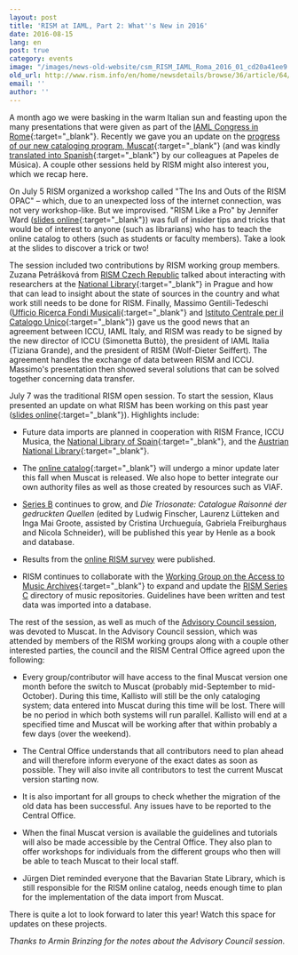 ```yaml
---
layout: post
title: 'RISM at IAML, Part 2: What''s New in 2016'
date: 2016-08-15
lang: en
post: true
category: events
image: "/images/news-old-website/csm_RISM_IAML_Roma_2016_01_cd20a41ee9.jpg"
old_url: http://www.rism.info/en/home/newsdetails/browse/36/article/64/rism-at-iaml-part-2-whats-new-in-2016.html
email: ''
author: ''
---
```


A month ago we were basking in the warm Italian sun and feasting upon the many presentations that were given as part of the [IAML Congress in Rome](https://web.archive.org/web/20170521213051/http://www.iaml2016.org/){:target="_blank"}. Recently we gave you an update on the [progress of our new cataloging program, Muscat](/new_at_rism/2016/07/21/rism-at-iaml-part-1-muscat-almost-ready-to-go.html){:target="_blank"} (and was kindly [translated into Spanish](https://papelesdemusica.wordpress.com/2016/07/22/muscat-nuevo-software-libre-para-la-catalogacion-de-musica/){:target="_blank"} by our colleagues at Papeles de Música). A couple other sessions held by RISM might also interest you, which we recap here.

On July 5 RISM organized a workshop called "The Ins and Outs of the RISM OPAC" – which, due to an unexpected loss of the internet connection, was not very workshop-like. But we improvised. "RISM Like a Pro" by Jennifer Ward ([slides online](/resources-old-website/community-content/Zentralredaktion/Ward_RISM_like_a_pro_IAML_Rome_2016.pdf){:target="_blank"}) was full of insider tips and tricks that would be of interest to anyone (such as librarians) who has to teach the online catalog to others (such as students or faculty members). Take a look at the slides to discover a trick or two!

The session included two contributions by RISM working group members. Zuzana Petrášková from [RISM Czech Republic](/working-groups.html) talked about interacting with researchers at the [National Library](http://www.en.nkp.cz/){:target="_blank"} in Prague and how that can lead to insight about the state of sources in the country and what work still needs to be done for RISM. Finally, Massimo Gentili-Tedeschi ([Ufficio Ricerca Fondi Musicali](http://www.urfm.braidense.it/index/index.php){:target="_blank"} and [Istituto Centrale per il Catalogo Unico](http://www.iccu.sbn.it/opencms/opencms/it/){:target="_blank"}) gave us the good news that an agreement between ICCU, IAML Italy, and RISM was ready to be signed by the new director of ICCU (Simonetta Buttò), the president of IAML Italia (Tiziana Grande), and the president of RISM (Wolf-Dieter Seiffert). The agreement handles the exchange of data between RISM and ICCU. Massimo's presentation then showed several solutions that can be solved together concerning data transfer.

July 7 was the traditional RISM open session. To start the session, Klaus presented an update on what RISM has been working on this past year ([slides online](/resources-old-website/community-content/Zentralredaktion/Praesentation_Keil_Rome_2016_IAML.pdf){:target="_blank"}). Highlights include:

- Future data imports are planned in cooperation with RISM France, ICCU Musica, the [National Library of Spain](http://www.bne.es/){:target="_blank"}, and the [Austrian National Library](http://www.onb.ac.at/ev/){:target="_blank"}.

- The [online catalog](https://opac.rism.info/){:target="_blank"} will undergo a minor update later this fall when Muscat is released. We also hope to better integrate our own authority files as well as those created by resources such as VIAF.

- [Series B](/publications.html#series-b-bibliographies-organized-by-topic) continues to grow, and _Die Triosonate: Catalogue Raisonné der gedruckten Quellen_ (edited by Ludwig Finscher, Laurenz Lütteken and Inga Mai Groote, assisted by Cristina Urchueguía, Gabriela Freiburghaus and Nicola Schneider), will be published this year by Henle as a book and database.

- Results from the [online RISM survey](/community/survey.html) were published.

- RISM continues to collaborate with the [Working Group on the Access to Music Archives](http://www.iaml.info/working-group-access-music-archives-project){:target="_blank"} to expand and update the [RISM Series C](/publications.html#series-c-directory-of-music-research-libraries) directory of music repositories. Guidelines have been written and test data was imported into a database.

The rest of the session, as well as much of the [Advisory Council session](/organization/international-partners.html), was devoted to Muscat. In the Advisory Council session, which was attended by members of the RISM working groups along with a couple other interested parties, the council and the RISM Central Office agreed upon the following:

- Every group/contributor will have access to the final Muscat version one month before the switch to Muscat (probably mid-September to mid-October). During this time, Kallisto will still be the only cataloging system; data entered into Muscat during this time will be lost. There will be no period in which both systems will run parallel. Kallisto will end at a specified time and Muscat will be working after that within probably a few days (over the weekend).

- The Central Office understands that all contributors need to plan ahead and will therefore inform everyone of the exact dates as soon as possible. They will also invite all contributors to test the current Muscat version starting now.

- It is also important for all groups to check whether the migration of the old data has been successful. Any issues have to be reported to the Central Office.

- When the final Muscat version is available the guidelines and tutorials will also be made accessible by the Central Office. They also plan to offer workshops for individuals from the different groups who then will be able to teach Muscat to their local staff.

- Jürgen Diet reminded everyone that the Bavarian State Library, which is still responsible for the RISM online catalog, needs enough time to plan for the implementation of the data import from Muscat.​

There is quite a lot to look forward to later this year! Watch this space for updates on these projects.

_Thanks to Armin Brinzing for the notes about the Advisory Council session._
